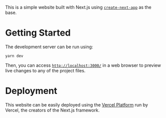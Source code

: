 This is a simple website built with Next.js using [`create-next-app`](https://github.com/vercel/next.js/tree/canary/packages/create-next-app) as the base.

# Getting Started
The development server can be run using:
```
yarn dev
```
Then, you can access [`http://localhost:3000/`](http://localhost:3000/) in a web browser to preview live changes to any of the project files.

# Deployment
This website can be easily deployed using the [Vercel Platform](https://vercel.com/new?filter=next.js) run by Vercel, the creators of the Next.js framework.
